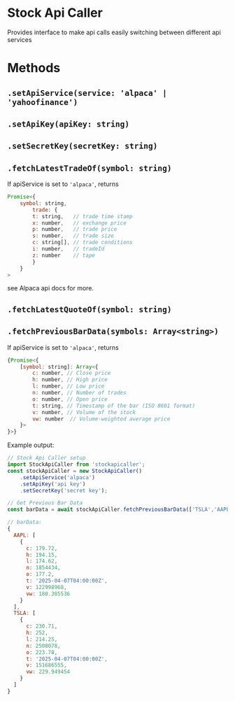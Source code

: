 # Stock Api Caller

Provides interface to make api calls easily switching between different api services

# Methods

## `.setApiService(service: 'alpaca' | 'yahoofinance')`

## `.setApiKey(apiKey: string)`

## `.setSecretKey(secretKey: string)`

## `.fetchLatestTradeOf(symbol: string)`

If apiService is set to `'alpaca'`, returns
```javascript
Promise<{
    symbol: string, 
        trade: { 
        t: string,   // trade time stamp
        x: number,   // exchange price
        p: number,   // trade price
        s: number,   // trade size
        c: string[], // trade conditions
        i: number,   // tradeId
        z: number    // tape
        }
    }
>
```
see Alpaca api docs for more. 

## `.fetchLatestQuoteOf(symbol: string)`

## `.fetchPreviousBarData(symbols: Array<string>)`

If apiService is set to `'alpaca'`, returns
```javascript
{Promise<{
    [symbol: string]: Array<{
        c: number, // Close price
        h: number, // High price
        l: number, // Low price
        n: number, // Number of trades
        o: number, // Open price
        t: string, // Timestamp of the bar (ISO 8601 format)
        v: number, // Volume of the stock
        vw: number  // Volume-weighted average price
    }>
}>}
```

Example output:
```javascript
// Stock Api Caller setup
import StockApiCaller from 'stockapicaller'; 
const stockApiCaller = new StockApiCaller()
    .setApiService('alpaca')
    .setApiKey('api key')
    .setSecretKey('secret key'); 

// Get Previous Bar Data
const barData = await stockApiCaller.fetchPreviousBarData(['TSLA','AAPL'])

// barData: 
{
  AAPL: [
    {
      c: 179.72,
      h: 194.15,
      l: 174.62,
      n: 1854434,
      o: 177.2,
      t: '2025-04-07T04:00:00Z',
      v: 122998968,
      vw: 180.385536
    }
  ],
  TSLA: [
    {
      c: 230.71,
      h: 252,
      l: 214.25,
      n: 2508078,
      o: 223.78,
      t: '2025-04-07T04:00:00Z',
      v: 151686555,
      vw: 229.949454
    }
  ]
}
```